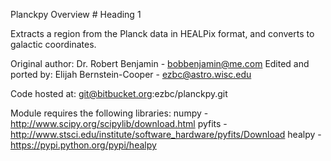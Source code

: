 Planckpy Overview # Heading 1

Extracts a region from the Planck data in HEALPix format, and converts to
galactic coordinates.

Original author: Dr. Robert Benjamin - bobbenjamin@me.com
Edited and ported by: Elijah Bernstein-Cooper - ezbc@astro.wisc.edu

Code hosted at:
git@bitbucket.org:ezbc/planckpy.git

Module requires the following libraries:
    numpy - http://www.scipy.org/scipylib/download.html
    pyfits - http://www.stsci.edu/institute/software_hardware/pyfits/Download
    healpy - https://pypi.python.org/pypi/healpy


